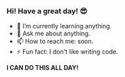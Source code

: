 ### Hi! Have a great day! 😎

- 🌱 I’m currently learning anything.
- 💬 Ask me about anything.
- 📫 How to reach me: soon.
- ⚡ Fun fact: I don't like writing code.

**I CAN DO THIS ALL DAY!**
